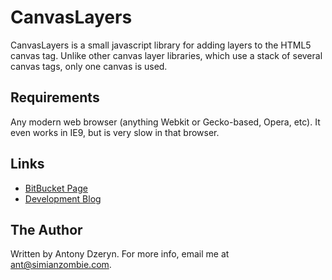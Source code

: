 CanvasLayers
============

CanvasLayers is a small javascript library for adding layers to the HTML5
canvas tag.  Unlike other canvas layer libraries, which use a stack of
several canvas tags, only one canvas is used.
  

Requirements
------------

Any modern web browser (anything Webkit or Gecko-based, Opera, etc).  It even
works in IE9, but is very slow in that browser.


Links
-----

 * [BitBucket Page][1]
 * [Development Blog][2]


The Author
----------

Written by Antony Dzeryn.  For more info, email me at <ant@simianzombie.com>.
  

  [1]: http://www.bitbucket.org/ant512/canvaslayers
  [2]: http://ant.simianzombie.com
